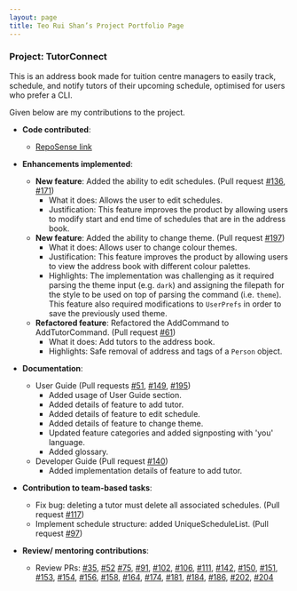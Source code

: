 ```yaml
---
layout: page
title: Teo Rui Shan’s Project Portfolio Page
---
```


### Project: TutorConnect

This is an address book made for tuition centre managers to easily track, schedule, and notify tutors of their upcoming schedule, optimised for users who prefer a CLI.

Given below are my contributions to the project.

* **Code contributed**:
  * [RepoSense link](https://nus-cs2103-ay2324s1.github.io/tp-dashboard/?search=ruishanteo&breakdown=true)

* **Enhancements implemented**:
  * **New feature**: Added the ability to edit schedules. (Pull request [#136](https://github.com/AY2324S1-CS2103T-T17-3/tp/pull/136), [#171](https://github.com/AY2324S1-CS2103T-T17-3/tp/pull/171))
    * What it does: Allows the user to edit schedules.
    * Justification: This feature improves the product by allowing users to modify start and end time of schedules 
      that are in the address book.
  * **New feature**: Added the ability to change theme. (Pull request [#197](https://github.com/AY2324S1-CS2103T-T17-3/tp/pull/197))
    * What it does: Allows user to change colour themes.
    * Justification: This feature improves the product by allowing users to view the address book with different 
      colour palettes.
    * Highlights: The implementation was challenging as it required parsing the theme input (e.g. `dark`) and 
      assigning the filepath for the style to be used on top of parsing the command (i.e. `theme`). This feature also 
      required modifications to `UserPrefs` in order to save the previously used theme.
  * **Refactored feature**: Refactored the AddCommand to AddTutorCommand. (Pull request [#61](https://github.com/AY2324S1-CS2103T-T17-3/tp/pull/61))
    * What it does: Add tutors to the address book.
    * Highlights: Safe removal of address and tags of a `Person` object.

* **Documentation**:
  * User Guide (Pull requests [#51](https://github.com/AY2324S1-CS2103T-T17-3/tp/pull/51), [#149](https://github.com/AY2324S1-CS2103T-T17-3/tp/pull/149), [#195](https://github.com/AY2324S1-CS2103T-T17-3/tp/pull/195))
    * Added usage of User Guide section.
    * Added details of feature to add tutor.
    * Added details of feature to edit schedule.
    * Added details of feature to change theme.
    * Updated feature categories and added signposting with 'you' language.
    * Added glossary.
  * Developer Guide (Pull request [#140](https://github.com/AY2324S1-CS2103T-T17-3/tp/pull/140))
    * Added implementation details of feature to add tutor.

* **Contribution to team-based tasks**:
  * Fix bug: deleting a tutor must delete all associated schedules. (Pull request [#117](https://github.com/AY2324S1-CS2103T-T17-3/tp/pull/117))
  * Implement schedule structure: added UniqueScheduleList. (Pull request [#97](https://github.com/AY2324S1-CS2103T-T17-3/tp/pull/97))

* **Review/ mentoring contributions**:
  * Review PRs: [#35](https://github.com/AY2324S1-CS2103T-T17-3/tp/pull/35), [#52](https://github.com/AY2324S1-CS2103T-T17-3/tp/pull/52) [#75](https://github.com/AY2324S1-CS2103T-T17-3/tp/pull/75), [#91](https://github.com/AY2324S1-CS2103T-T17-3/tp/pull/91), [#102](https://github.com/AY2324S1-CS2103T-T17-3/tp/pull/102), [#106](https://github.com/AY2324S1-CS2103T-T17-3/tp/pull/106), [#111](https://github.com/AY2324S1-CS2103T-T17-3/tp/pull/111), [#142](https://github.com/AY2324S1-CS2103T-T17-3/tp/pull/142), [#150](https://github.com/AY2324S1-CS2103T-T17-3/tp/pull/150), [#151](https://github.com/AY2324S1-CS2103T-T17-3/tp/pull/151), [#153](https://github.com/AY2324S1-CS2103T-T17-3/tp/pull/153), [#154](https://github.com/AY2324S1-CS2103T-T17-3/tp/pull/154), [#156](https://github.com/AY2324S1-CS2103T-T17-3/tp/pull/156), [#158](https://github.com/AY2324S1-CS2103T-T17-3/tp/pull/158), [#164](https://github.com/AY2324S1-CS2103T-T17-3/tp/pull/164), [#174](https://github.com/AY2324S1-CS2103T-T17-3/tp/pull/174), [#181](https://github.com/AY2324S1-CS2103T-T17-3/tp/pull/181), [#184](https://github.com/AY2324S1-CS2103T-T17-3/tp/pull/184), [#186](https://github.com/AY2324S1-CS2103T-T17-3/tp/pull/186), [#202](https://github.com/AY2324S1-CS2103T-T17-3/tp/pull/202), [#204](https://github.com/AY2324S1-CS2103T-T17-3/tp/pull/204) 
